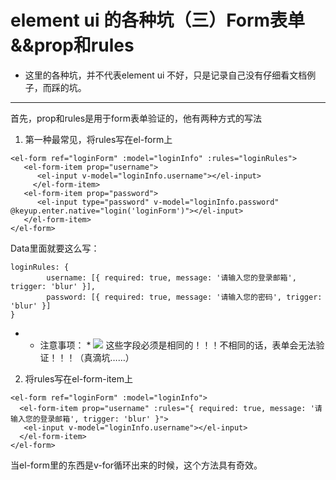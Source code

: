 # element ui 的各种坑（三）Form表单&&prop和rules
- 这里的各种坑，并不代表element ui 不好，只是记录自己没有仔细看文档例子，而踩的坑。
---
首先，prop和rules是用于form表单验证的，他有两种方式的写法

1. 第一种最常见，将rules写在el-form上
```
<el-form ref="loginForm" :model="loginInfo" :rules="loginRules">
   <el-form-item prop="username">
      <el-input v-model="loginInfo.username"></el-input>
  	 </el-form-item>
   <el-form-item prop="password">
      <el-input type="password" v-model="loginInfo.password" @keyup.enter.native="login('loginForm')"></el-input>
   </el-form-item>
</el-form>
```
Data里面就要这么写：
```
loginRules: {
        username: [{ required: true, message: '请输入您的登录邮箱', trigger: 'blur' }],
        password: [{ required: true, message: '请输入您的密码', trigger: 'blur' }]
}
```
- * 注意事项： *
![](https://i.loli.net/2018/11/20/5bf41b6a53060.png)
这些字段必须是相同的！！！不相同的话，表单会无法验证！！！（真滴坑……）

2. 将rules写在el-form-item上
```
<el-form ref="loginForm" :model="loginInfo">
  <el-form-item prop="username" :rules="{ required: true, message: '请输入您的登录邮箱', trigger: 'blur' }">
   <el-input v-model="loginInfo.username"></el-input>
  </el-form-item>
</el-form>
```
当el-form里的东西是v-for循环出来的时候，这个方法具有奇效。